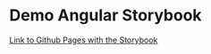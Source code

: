 # Demo Angular Storybook

[Link to Github Pages with the Storybook](https://frizio.github.io/demo-angular-storybook)
